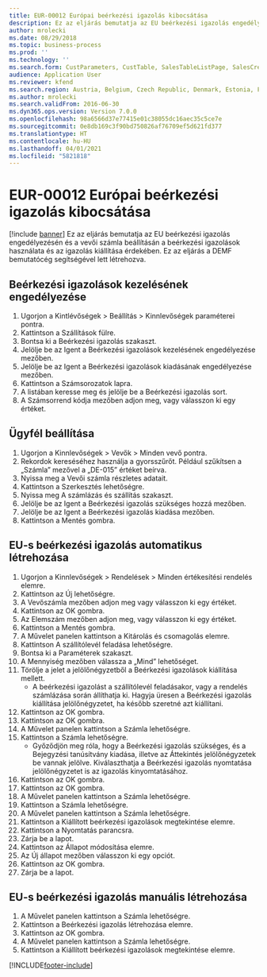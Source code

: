 ```yaml
---
title: EUR-00012 Európai beérkezési igazolás kibocsátása
description: Ez az eljárás bemutatja az EU beérkezési igazolás engedélyezésén és a vevői számla beállításán a beérkezési igazolások használata és az igazolás kiállítása érdekében.
author: mrolecki
ms.date: 08/29/2018
ms.topic: business-process
ms.prod: ''
ms.technology: ''
ms.search.form: CustParameters, CustTable, SalesTableListPage, SalesCreateOrder, SalesTable, SalesEditLines,  CustInvoiceJournal, CustEntryCertificateJour_W, SrsReportViewerForm
audience: Application User
ms.reviewer: kfend
ms.search.region: Austria, Belgium, Czech Republic, Denmark, Estonia, Finland, France, Germany, Hungary, Ireland, Italy, Latvia, Lithuania, Netherlands, Poland, Spain, Sweden, United Kingdom
ms.author: mrolecki
ms.search.validFrom: 2016-06-30
ms.dyn365.ops.version: Version 7.0.0
ms.openlocfilehash: 98a6566d37e77415e01c38055dc16aec35c5ce7e
ms.sourcegitcommit: 0e8db169c3f90bd750826af76709ef5d621fd377
ms.translationtype: HT
ms.contentlocale: hu-HU
ms.lasthandoff: 04/01/2021
ms.locfileid: "5821818"
---
```

# <a name="eur-00012-issue-an-eu-entry-certificate"></a>EUR-00012 Európai beérkezési igazolás kibocsátása

[!include [banner](../../includes/banner.md)]
Ez az eljárás bemutatja az EU beérkezési igazolás engedélyezésén és a vevői számla beállításán a beérkezési igazolások használata és az igazolás kiállítása érdekében. Ez az eljárás a DEMF bemutatócég segítségével lett létrehozva.


## <a name="enable-entry-certificate-management"></a>Beérkezési igazolások kezelésének engedélyezése
1. Ugorjon a Kintlévőségek > Beállítás > Kinnlevőségek paraméterei pontra.
2. Kattintson a Szállítások fülre.
3. Bontsa ki a Beérkezési igazolás szakaszt.
4. Jelölje be az Igent a Beérkezési igazolások kezelésének engedélyezése mezőben.
5. Jelölje be az Igent a Beérkezési igazolások kiadásának engedélyezése mezőben.
6. Kattintson a Számsorozatok lapra.
7. A listában keresse meg és jelölje be a Beérkezési igazolás sort.
8. A Számsorrend kódja mezőben adjon meg, vagy válasszon ki egy értéket.

## <a name="set-up-a-customer"></a>Ügyfél beállítása
1. Ugorjon a Kinnlevőségek > Vevők > Minden vevő pontra.
2. Rekordok kereséséhez használja a gyorsszűrőt. Például szűkítsen a „Számla” mezővel a „DE-015” értéket beírva.
3. Nyissa meg a Vevői számla részletes adatait.
4. Kattintson a Szerkesztés lehetőségre.
5. Nyissa meg A számlázás és szállítás szakaszt.
6. Jelölje be az Igent a Beérkezési igazolás szükséges hozzá mezőben.
7. Jelölje be az Igent a Beérkezési igazolás kiadása mezőben.
8. Kattintson a Mentés gombra.

## <a name="create-an-eu-entry-certificate-automatically"></a>EU-s beérkezési igazolás automatikus létrehozása
1. Ugorjon a Kinnlevőségek > Rendelések > Minden értékesítési rendelés elemre.
2. Kattintson az Új lehetőségre.
3. A Vevőszámla mezőben adjon meg vagy válasszon ki egy értéket.
4. Kattintson az OK gombra.
5. Az Elemszám mezőben adjon meg, vagy válasszon ki egy értéket.
6. Kattintson a Mentés gombra.
7. A Művelet panelen kattintson a Kitárolás és csomagolás elemre.
8. Kattintson A szállítólevél feladása lehetőségre.
9. Bontsa ki a Paraméterek szakaszt.
10. A Mennyiség mezőben válassza a „Mind” lehetőséget.
11. Törölje a jelet a jelölőnégyzetből a Beérkezési igazolások kiállítása mellett.
    * A beérkezési igazolást a szállítólevél feladásakor, vagy a rendelés számlázása során állíthatja ki. Hagyja üresen a Beérkezési igazolás kiállítása jelölőnégyzetet, ha később szeretné azt kiállítani.  
12. Kattintson az OK gombra.
13. Kattintson az OK gombra.
14. A Művelet panelen kattintson a Számla lehetőségre.
15. Kattintson a Számla lehetőségre.
    * Győződjön meg róla, hogy a Beérkezési igazolás szükséges, és a Bejegyzési tanúsítvány kiadása, illetve az Áttekintés jelölőnégyzetek be vannak jelölve.  Kiválaszthatja a Beérkezési igazolás nyomtatása jelölőnégyzetet is az igazolás kinyomtatásához.  
16. Kattintson az OK gombra.
17. Kattintson az OK gombra.
18. A Művelet panelen kattintson a Számla lehetőségre.
19. Kattintson a Számla lehetőségre.
20. A Művelet panelen kattintson a Számla lehetőségre.
21. Kattintson a Kiállított beérkezési igazolások megtekintése elemre.
22. Kattintson a Nyomtatás parancsra.
23. Zárja be a lapot.
24. Kattintson az Állapot módosítása elemre.
25. Az Új állapot mezőben válasszon ki egy opciót.
26. Kattintson az OK gombra.
27. Zárja be a lapot.

## <a name="create-an-eu-entry-certificate-manually"></a>EU-s beérkezési igazolás manuális létrehozása
1. A Művelet panelen kattintson a Számla lehetőségre.
2. Kattintson a Beérkezési igazolás létrehozása elemre.
3. Kattintson az OK gombra.
4. A Művelet panelen kattintson a Számla lehetőségre.
5. Kattintson a Kiállított beérkezési igazolások megtekintése elemre.



[!INCLUDE[footer-include](../../../includes/footer-banner.md)]